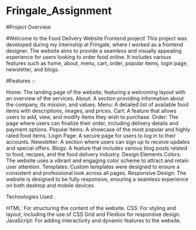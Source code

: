 # Fringale_Assignment

#Project Overview 

#Welcome to the Food Delivery Website Frontend project! This project was developed during my internship at Fringale, where I worked as a frontend designer. The website aims to provide a seamless and visually appealing experience for users looking to order food online. It includes various features such as home, about, menu, cart, order, popular items, login page, newsletter, and blogs.

#Features :-

Home: The landing page of the website, featuring a welcoming layout with an overview of the services.
About: A section providing information about the company, its mission, and values.
Menu: A detailed list of available food items with descriptions, images, and prices.
Cart: A feature that allows users to add, view, and modify items they wish to purchase.
Order: The page where users can finalize their order, including delivery details and payment options.
Popular Items: A showcase of the most popular and highly rated food items.
Login Page: A secure page for users to log in to their accounts.
Newsletter: A section where users can sign up to receive updates and special offers.
Blogs: A feature that includes various blog posts related to food, recipes, and the food delivery industry.
Design Elements
Colors: The website uses a vibrant and engaging color scheme to attract and retain user attention.
Templates: Custom templates were designed to ensure a consistent and professional look across all pages.
Responsive Design: The website is designed to be fully responsive, ensuring a seamless experience on both desktop and mobile devices.


Technologies Used :

HTML: For structuring the content of the website.
CSS: For styling and layout, including the use of CSS Grid and Flexbox for responsive design.
JavaScript: For adding interactivity and dynamic features to the website.
